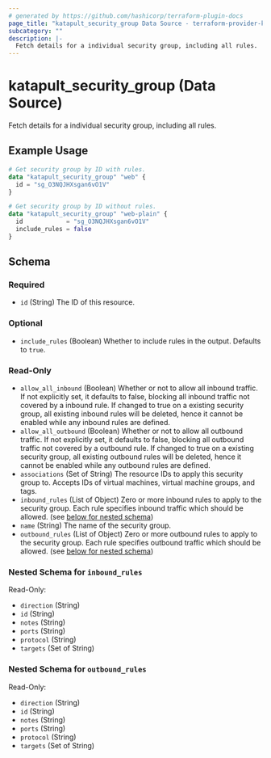 ```yaml
---
# generated by https://github.com/hashicorp/terraform-plugin-docs
page_title: "katapult_security_group Data Source - terraform-provider-katapult"
subcategory: ""
description: |-
  Fetch details for a individual security group, including all rules.
---
```


# katapult_security_group (Data Source)

Fetch details for a individual security group, including all rules.

## Example Usage

```terraform
# Get security group by ID with rules.
data "katapult_security_group" "web" {
  id = "sg_O3NQJHXsgan6vO1V"
}

# Get security group by ID without rules.
data "katapult_security_group" "web-plain" {
  id            = "sg_O3NQJHXsgan6vO1V"
  include_rules = false
}
```

<!-- schema generated by tfplugindocs -->
## Schema

### Required

- `id` (String) The ID of this resource.

### Optional

- `include_rules` (Boolean) Whether to include rules in the output. Defaults to `true`.

### Read-Only

- `allow_all_inbound` (Boolean) Whether or not to allow all inbound traffic. If not explicitly set, it defaults to false, blocking all inbound traffic not covered by a inbound rule. If changed to true on a existing security group, all existing inbound rules will be deleted, hence it cannot be enabled while any inbound rules are defined.
- `allow_all_outbound` (Boolean) Whether or not to allow all outbound traffic. If not explicitly set, it defaults to false, blocking all outbound traffic not covered by a outbound rule. If changed to true on a existing security group, all existing outbound rules will be deleted, hence it cannot be enabled while any outbound rules are defined.
- `associations` (Set of String) The resource IDs to apply this security group to. Accepts IDs of virtual machines, virtual machine groups, and tags.
- `inbound_rules` (List of Object) Zero or more inbound rules to apply to the security group. Each rule specifies inbound traffic which should be allowed. (see [below for nested schema](#nestedatt--inbound_rules))
- `name` (String) The name of the security group.
- `outbound_rules` (List of Object) Zero or more outbound rules to apply to the security group. Each rule specifies outbound traffic which should be allowed. (see [below for nested schema](#nestedatt--outbound_rules))

<a id="nestedatt--inbound_rules"></a>
### Nested Schema for `inbound_rules`

Read-Only:

- `direction` (String)
- `id` (String)
- `notes` (String)
- `ports` (String)
- `protocol` (String)
- `targets` (Set of String)


<a id="nestedatt--outbound_rules"></a>
### Nested Schema for `outbound_rules`

Read-Only:

- `direction` (String)
- `id` (String)
- `notes` (String)
- `ports` (String)
- `protocol` (String)
- `targets` (Set of String)
